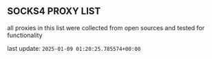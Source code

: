 ## SOCKS4 PROXY LIST

all proxies in this list were collected from open sources and tested for functionality

last update: `2025-01-09 01:20:25.785574+00:00`